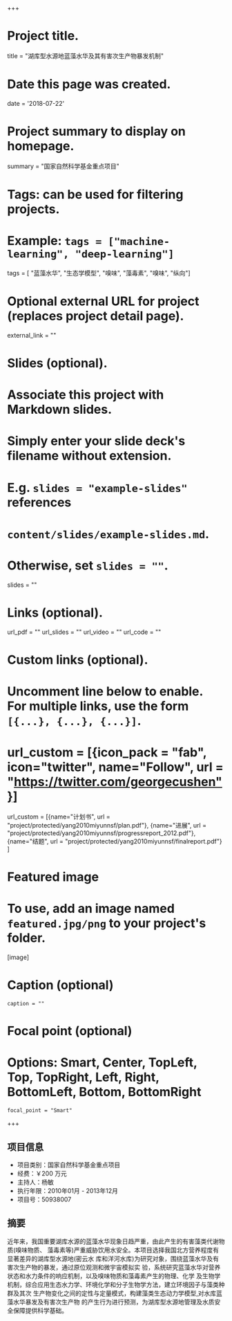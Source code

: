 +++
# Project title.
title = "湖库型水源地蓝藻水华及其有害次生产物暴发机制"

# Date this page was created.
date = '2018-07-22'

# Project summary to display on homepage.
summary = "国家自然科学基金重点项目"

# Tags: can be used for filtering projects.
# Example: `tags = ["machine-learning", "deep-learning"]`
tags = [ "蓝藻水华", "生态学模型", "嗅味", "藻毒素", "嗅味", "纵向"] 

# Optional external URL for project (replaces project detail page).
external_link = ""

# Slides (optional).
#   Associate this project with Markdown slides.
#   Simply enter your slide deck's filename without extension.
#   E.g. `slides = "example-slides"` references 
#   `content/slides/example-slides.md`.
#   Otherwise, set `slides = ""`.
slides = ""

# Links (optional).
url_pdf = ""
url_slides = ""
url_video = ""
url_code = ""

# Custom links (optional).
#   Uncomment line below to enable. For multiple links, use the form `[{...}, {...}, {...}]`.
# url_custom = [{icon_pack = "fab", icon="twitter", name="Follow", url = "https://twitter.com/georgecushen"}]
url_custom = [{name="计划书", url = "project/protected/yang2010miyunnsf/plan.pdf"},
{name="进展", url = "project/protected/yang2010miyunnsf/progressreport_2012.pdf"},
{name="结题", url = "project/protected/yang2010miyunnsf/finalreport.pdf"}
]

# Featured image
# To use, add an image named `featured.jpg/png` to your project's folder. 
[image]
  # Caption (optional)
    caption = ""
  
  # Focal point (optional)
  # Options: Smart, Center, TopLeft, Top, TopRight, Left, Right, BottomLeft, Bottom, BottomRight
    focal_point = "Smart"

+++

## 项目信息

- 项目类别：国家自然科学基金重点项目
- 经费：￥200 万元
- 主持人：杨敏
- 执行年限：2010年01月 - 2013年12月
- 项目号：50938007


## 摘要

近年来，我国重要湖库水源的蓝藻水华现象日趋严重，由此产生的有害藻类代谢物质(嗅味物质、
藻毒素等)严重威胁饮用水安全。本项目选择我国北方营养程度有显著差异的湖库型水源地(密云水 库和洋河水库)为研究对象，围绕蓝藻水华及有害次生产物的暴发，通过原位观测和微宇宙模拟实 验，系统研究蓝藻水华对营养状态和水力条件的响应机制，以及嗅味物质和藻毒素产生的物理、化学 及生物学机制，综合应用生态水力学、环境化学和分子生物学方法，建立环境因子与藻类种群及其次 生产物变化之间的定性与定量模式，构建藻类生态动力学模型,对水库蓝藻水华暴发及有害次生产物 的产生行为进行预测，为湖库型水源地管理及水质安全保障提供科学基础。


